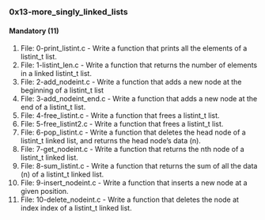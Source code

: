 ### 0x13-more_singly_linked_lists

#### Mandatory (11)
1. File: 0-print_listint.c - Write a function that prints all the elements of a listint_t list.
2. File: 1-listint_len.c - Write a function that returns the number of elements in a linked listint_t list.
3. File: 2-add_nodeint.c - Write a function that adds a new node at the beginning of a listint_t list
4. File: 3-add_nodeint_end.c - Write a function that adds a new node at the end of a listint_t list.
5. File: 4-free_listint.c - Write a function that frees a listint_t list.
6. File: 5-free_listint2.c - Write a function that frees a listint_t list.
7. File: 6-pop_listint.c - Write a function that deletes the head node of a listint_t linked list, and returns the head node’s data (n).
8. File: 7-get_nodeint.c - Write a function that returns the nth node of a listint_t linked list.
9. File: 8-sum_listint.c - Write a function that returns the sum of all the data (n) of a listint_t linked list.
10. File: 9-insert_nodeint.c - Write a function that inserts a new node at a given position.
11. File: 10-delete_nodeint.c - Write a function that deletes the node at index index of a listint_t linked list.
